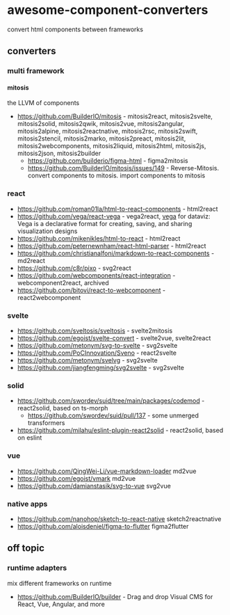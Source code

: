 # awesome-component-converters

convert html components between frameworks

## converters

### multi framework

#### mitosis

the LLVM of components

- https://github.com/BuilderIO/mitosis - mitosis2react, mitosis2svelte, mitosis2solid, mitosis2qwik, mitosis2vue, mitosis2angular, mitosis2alpine, mitosis2reactnative, mitosis2rsc, mitosis2swift, mitosis2stencil, mitosis2marko, mitosis2preact, mitosis2lit, mitosis2webcomponents, mitosis2liquid, mitosis2html, mitosis2js, mitosis2json, mitosis2builder
  - https://github.com/builderio/figma-html - figma2mitosis
  - https://github.com/BuilderIO/mitosis/issues/149 - Reverse-Mitosis. convert components to mitosis. import components to mitosis

### react

- https://github.com/roman01la/html-to-react-components - html2react
- https://github.com/vega/react-vega - vega2react, [vega](https://vega.github.io/) for dataviz: Vega is a declarative format for creating, saving, and sharing visualization designs
- https://github.com/mikenikles/html-to-react - html2react
- https://github.com/peternewnham/react-html-parser - html2react
- https://github.com/christianalfoni/markdown-to-react-components - md2react
- https://github.com/c8r/pixo - svg2react
- https://github.com/webcomponents/react-integration - webcomponent2react, archived
- https://github.com/bitovi/react-to-webcomponent - react2webcomponent

### svelte

- https://github.com/sveltosis/sveltosis - svelte2mitosis
- https://github.com/egoist/svelte-convert - svelte2vue, svelte2react
- https://github.com/metonym/svg-to-svelte - svg2svelte
- https://github.com/PoCInnovation/Sveno - react2svelte
- https://github.com/metonym/svelvg - svg2svelte
- https://github.com/jiangfengming/svg2svelte - svg2svelte

### solid

- https://github.com/swordev/suid/tree/main/packages/codemod - react2solid, based on ts-morph
  - https://github.com/swordev/suid/pull/137 - some unmerged transformers
- https://github.com/milahu/eslint-plugin-react2solid - react2solid, based on eslint

### vue

- https://github.com/QingWei-Li/vue-markdown-loader md2vue
- https://github.com/egoist/vmark md2vue
- https://github.com/damianstasik/svg-to-vue svg2vue

### native apps

- https://github.com/nanohop/sketch-to-react-native sketch2reactnative
- https://github.com/aloisdeniel/figma-to-flutter figma2flutter

## off topic

### runtime adapters

mix different frameworks on runtime

- https://github.com/BuilderIO/builder - Drag and drop Visual CMS for React, Vue, Angular, and more
